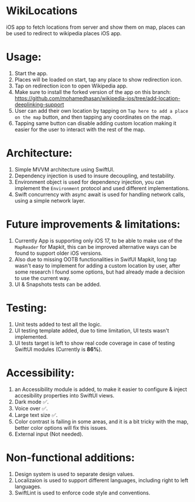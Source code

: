# WikiLocations

iOS app to fetch locations from server and show them on map, places can be used to redirect to wikipedia places iOS app.

# Usage:

1. Start the app.
2. Places will be loaded on start, tap any place to show redirection icon.
3. Tap on redirection icon to open Wikipedia app.
4. Make sure to install the forked version of the app on this branch:
https://github.com/mohamedhasan/wikipedia-ios/tree/add-location-deeplinking-support
5. User can add their own location by tapping on `Tap here to add a place on the map` button, and then tapping any coordinates on the map.
6. Tapping same button can disable adding custom location making it easier for the user to interact with the rest of the map.

# Architecture:

1. Simple MVVM architecture using SwiftUI.
2. Dependency injection is used to insure decoupling, and testability.
3. Environment object is used for dependency injection, you can implement the `Environment` protocol and used different implementations.
4. Swift concurrency with async await is used for handling network calls, using a simple network layer.

# Future improvements & limitations:

1. Currently App is supporting only iOS 17, to be able to make use of the `MapReader` for Mapkit, this can be improved alternative ways can be found to support older iOS versions.
2. Also due to missing OOTB functionalities in SwifUI Mapkit, long tap wasn't easy to implement for adding a custom location by user, after some research I found some options, but had already made a decision to use the current way.
3. UI & Snapshots tests can be added.
   
# Testing:

1. Unit tests added to test all the logic.
2. UI testing template added, due to time limitation, UI tests wasn't implemented.
3. UI tests target is left to show real code coverage in case of testing SwiftUI modules (Currently is **86%**).


# Accessibility:

1. an Accessibility module is added, to make it easier to configure & inject accesibility properties into SwiftUI views.
2. Dark mode ✅.
3. Voice over ✅.
4. Large text size ✅.
5. Color contrast is failing in some areas, and it is a bit tricky with the map, better color options will fix this issues.
6. External input (Not needed).

# Non-functional additions:

1. Design system is used to separate design values.
2. Localizaion is used to support different languages, including right to left languages.
3. SwiftLint is used to enforce code style and conventions.
   
